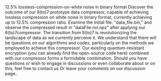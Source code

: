 12.5% lossless-compression-on-white noise in binary format
Discover the outcome of our 8(to)7 prototype data compressor, capable of achieving lossless compression on white noise in binary format, 
currently achieving up to 12.5% compression ratio. 
Examine the initial file: "data_file.bin," and observe the compressed result in "dataFile.nvl.npz" after applying our 8(to)7compressor.
The transition from 8(to)7 is revolutionizing the landscape of data as we currently perceive it.
We understand that there will be questions on  our algorithms and codes, particularly on the methods we employed to achieve this compressor. 
Our existing quantum-resistant encryption (you can already find the open-source code here) 
combined with our compressor forms a formidable combination. 
Should you have questions or wish to engage in discussions or even collaborate about or on this, 
feel free to contact us
Or leave your comments on our discussion page..
